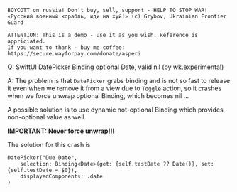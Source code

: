 ```
BOYCOTT on russia! Don't buy, sell, support - HELP TO STOP WAR!
«Русский военный корабль, иди на хуй!» (c) Grybov, Ukrainian Frontier Guard

ATTENTION: This is a demo - use it as you wish. Reference is appriciated.
If you want to thank - buy me coffee: https://secure.wayforpay.com/donate/asperi
```

Q: SwiftUI DatePicker Binding optional Date, valid nil (by wk.experimental)

A: The problem is that `DatePicker` grabs binding and is not so fast to release it 
even when we remove it from a view due to `Toggle` action, so it crashes when we force 
unwrap optional Binding, which becomes nil ...

A possible solution is to use dynamic not-optional Binding which provides non-optional
value as well.

**IMPORTANT: Never force unwrap!!!**

The solution for this crash is

    DatePicker("Due Date",
        selection: Binding<Date>(get: {self.testDate ?? Date()}, set: {self.testDate = $0}),
        displayedComponents: .date
    )

